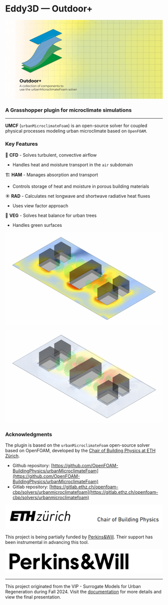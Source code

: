 # Eddy3D &mdash; Outdoor+

![UMCF](./images/outdoor+/umcf.gif)
### A Grasshopper plugin for microclimate simulations

___

**UMCF** (`urbanMicroclimateFoam`) is an open-source solver for coupled physical processes modeling urban microclimate based on `OpenFOAM`.

### Key Features
 🌊 **CFD** - Solves turbulent, convective airflow
- Handles heat and moisture transport in the `air` subdomain

 🏗️ **HAM** - Manages absorption and transport
- Controls storage of heat and moisture in porous building materials

☀️ **RAD** - Calculates net longwave and shortwave radiative heat fluxes
- Uses view factor approach

🌳 **VEG** - Solves heat balance for urban trees
- Handles green surfaces

![Analysis&Visualization](images/outdoor+/image38.gif)

![Analysis&Visualization](images/outdoor+/image39.gif)

### Acknowledgments
The plugin is based on the `urbanMicroclimateFoam` open-source solver based on OpenFOAM, developed by the [Chair of Building Physics at ETH Zürich](https://carmeliet.ethz.ch/). 

- Github repository: [https://github.com/OpenFOAM-BuildingPhysics/urbanMicroclimateFoam](https://github.com/OpenFOAM-BuildingPhysics/urbanMicroclimateFoam)
- Gitlab repository: [https://gitlab.ethz.ch/openfoam-cbp/solvers/urbanmicroclimatefoam](https://gitlab.ethz.ch/openfoam-cbp/solvers/urbanmicroclimatefoam)

![ETH Zurich](./images/outdoor+/eth.png)


This project is being partially funded by [Perkins&Will](https://perkinswill.com/). Their support has been instrumental in advancing this tool.

![PW](./images/outdoor+/PW-logo-black.png)

___


This project originated from the VIP - Surrogate Models for Urban Regeneration during Fall 2024. Visit the [documentation](https://vip-smur.github.io/24fa-microclimate-umcf/) for more details and view the final presentation.
